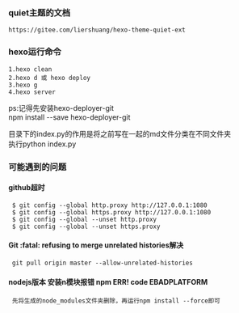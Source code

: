 ### quiet主题的文档
    https://gitee.com/liershuang/hexo-theme-quiet-ext
### hexo运行命令
    1.hexo clean
    2.hexo d 或 hexo deploy
    3.hexo g
    4.hexo server
ps:记得先安装hexo-deployer-git  
     npm install --save hexo-deployer-git

目录下的index.py的作用是将之前写在一起的md文件分类在不同文件夹  
   执行python index.py
### 可能遇到的问题
#### github超时
     $ git config --global http.proxy http://127.0.0.1:1080  
     $ git config --global https.proxy http://127.0.0.1:1080  
     $ git config --global --unset http.proxy  
     $ git config --global --unset https.proxy  
    
#### Git :fatal: refusing to merge unrelated histories解决
     git pull origin master --allow-unrelated-histories

#### nodejs版本 安装n模块报错 npm ERR! code EBADPLATFORM
     先将生成的node_modules文件夹删除，再运行npm install --force即可
 